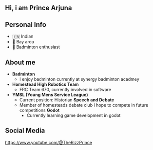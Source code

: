 ## Hi, i am Prince Arjuna

## Personal Info
-   🇮🇳 Indian
-   🌉 Bay area
-  🏸 Badminton enthusiast

## About me
  - **Badminton**
    * I enjoy badminton currently at synergy badminton acadmey
  - **Homestead High Robotics Team**
    * FRC Team 670, currently involved in software
  - **YMSL (Young Mens Service League)**
    * Current position: Historian
    **Speech and Debate**
    * Member of homesteads debate club i hope to compete in future competitions
    **Godot**
      * Currently learning game development in godot
    



## Social Media

https://www.youtube.com/@TheRizzPrince
    
  






  
  


<!--
**Prince-Arjuna/Prince-Arjuna** is a ✨ _special_ ✨ repository because its `README.md` (this file) appears on your GitHub profile.

Here are some ideas to get you started:

- 🔭 I’m currently working on ...
- 🌱 I’m currently learning ...
- 👯 I’m looking to collaborate on ...
- 🤔 I’m looking for help with ...
- 💬 Ask me about ...
- 📫 How to reach me: ...
- 😄 Pronouns: ...
- ⚡ Fun fact: ...
-->
